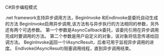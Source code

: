 C#异步编程模式

   .net framework支持异步调用方法，BeginInvoke 和EndInvoke是委托自动生成的方法
    BeginInvoke启用异步调用,该方法有与异步执行的方法相同的参数，另外还有两个可选参数。
    第一个参数是AsyncCallback委托，该委托引用在异步调用完成时要调用的方法。
    第二个参数是用户自定义的对象，该对象将信息传递给回调方法。
    BeginInvoke返回一个IAsyncResult，后者可用于监视异步调用的进度。
    EndIvoke(IAsyncResult)阻塞调用线程，直到异步调用结束。

